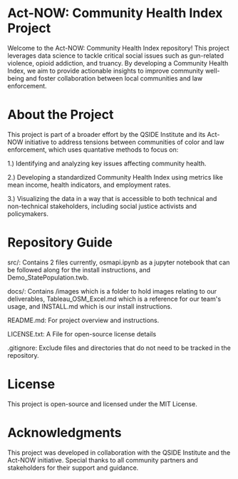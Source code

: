 # Act-NOW: Community Health Index Project

Welcome to the Act-NOW: Community Health Index repository! This project leverages data science to tackle critical social issues such as gun-related violence, opioid addiction, and truancy. By developing a Community Health Index, we aim to provide actionable insights to improve community well-being and foster collaboration between local communities and law enforcement.

# About the Project

This project is part of a broader effort by the QSIDE Institute and its Act-NOW initiative to address tensions between communities of color and law enforcement, which uses quantative methods to focus on:

1.) Identifying and analyzing key issues affecting community health.

2.) Developing a standardized Community Health Index using metrics like mean income, health indicators, and employment rates.

3.) Visualizing the data in a way that is accessible to both technical and non-technical stakeholders, including social justice activists and policymakers.

# Repository Guide

src/: Contains 2 files currently, osmapi.ipynb as a jupyter notebook that can be followed along for the install instructions, and Demo_StatePopulation.twb.

docs/: Contains /images which is a folder to hold images relating to our deliverables, Tableau_OSM_Excel.md which is a reference for our team's usage, and INSTALL.md which is our install instructions.


README.md: For project overview and instructions.

LICENSE.txt: A File for open-source license details


.gitignore: Exclude files and directories that do not need to be tracked in the repository.

# License

This project is open-source and licensed under the MIT License.

# Acknowledgments

This project was developed in collaboration with the QSIDE Institute and the Act-NOW initiative. Special thanks to all community partners and stakeholders for their support and guidance.

